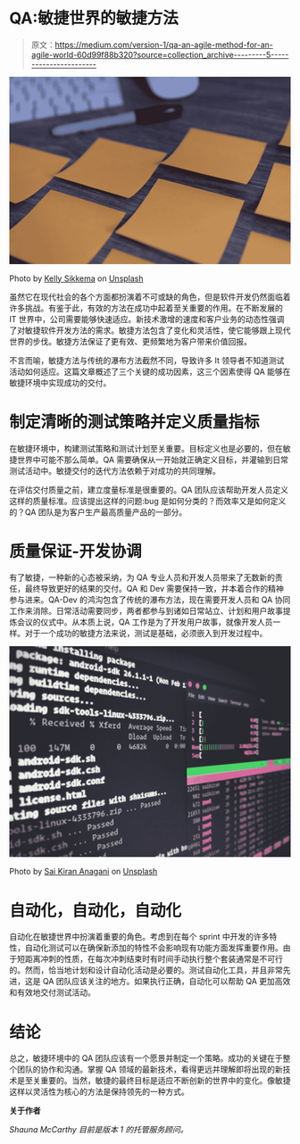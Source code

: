 # QA:敏捷世界的敏捷方法

> 原文：<https://medium.com/version-1/qa-an-agile-method-for-an-agile-world-60d99f88b320?source=collection_archive---------5----------------------->

![](img/f451f6cec1d6591e6b416c50fda0beaf.png)

Photo by [Kelly Sikkema](https://unsplash.com/@kellysikkema?utm_source=medium&utm_medium=referral) on [Unsplash](https://unsplash.com?utm_source=medium&utm_medium=referral)

虽然它在现代社会的各个方面都扮演着不可或缺的角色，但是软件开发仍然面临着许多挑战。有鉴于此，有效的方法在成功中起着至关重要的作用。在不断发展的 IT 世界中，公司需要能够快速适应。新技术激增的速度和客户业务的动态性强调了对敏捷软件开发方法的需求。敏捷方法包含了变化和灵活性，使它能够跟上现代世界的步伐。敏捷方法保证了更有效、更频繁地为客户带来价值回报。

不言而喻，敏捷方法与传统的瀑布方法截然不同，导致许多 It 领导者不知道测试活动如何适应。这篇文章概述了三个关键的成功因素，这三个因素使得 QA 能够在敏捷环境中实现成功的交付。

# **制定清晰的测试策略并定义质量指标**

在敏捷环境中，构建测试策略和测试计划至关重要。目标定义也是必要的，但在敏捷世界中可能不那么简单。QA 需要确保从一开始就正确定义目标，并灌输到日常测试活动中。敏捷交付的迭代方法依赖于对成功的共同理解。

在评估交付质量之前，建立度量标准是很重要的。QA 团队应该帮助开发人员定义这样的质量标准。应该提出这样的问题:bug 是如何分类的？而效率又是如何定义的？QA 团队是为客户生产最高质量产品的一部分。

# **质量保证-开发协调**

有了敏捷，一种新的心态被采纳，为 QA 专业人员和开发人员带来了无数新的责任，最终导致更好的结果的交付。QA 和 Dev 需要保持一致，并本着合作的精神参与进来。QA-Dev 的鸿沟包含了传统的瀑布方法，现在需要开发人员和 QA 协同工作来消除。日常活动需要同步，两者都参与到诸如日常站立、计划和用户故事提炼会议的仪式中。从本质上说，QA 工作是为了开发用户故事，就像开发人员一样。对于一个成功的敏捷方法来说，测试是基础，必须嵌入到开发过程中。

![](img/52aaf419b9fe72752a028fe855dd0725.png)

Photo by [Sai Kiran Anagani](https://unsplash.com/@_imkiran?utm_source=medium&utm_medium=referral) on [Unsplash](https://unsplash.com?utm_source=medium&utm_medium=referral)

# **自动化，自动化，自动化**

自动化在敏捷世界中扮演着重要的角色。考虑到在每个 sprint 中开发的许多特性，自动化测试可以在确保新添加的特性不会影响现有功能方面发挥重要作用。由于短距离冲刺的性质，在每次冲刺结束时有时间手动执行整个套装通常是不可行的。然而，恰当地计划和设计自动化活动是必要的。测试自动化工具，并且非常先进，这是 QA 团队应该关注的地方。如果执行正确，自动化可以帮助 QA 更加高效和有效地交付测试活动。

# **结论**

总之，敏捷环境中的 QA 团队应该有一个愿景并制定一个策略。成功的关键在于整个团队的协作和沟通。掌握 QA 领域的最新技术，看得更远并理解即将出现的新技术是至关重要的。当然，敏捷的最终目标是适应不断创新的世界中的变化。像敏捷这样以灵活性为核心的方法是保持领先的一种方式。

**关于作者**

*Shauna McCarthy 目前是版本 1 的托管服务顾问。*